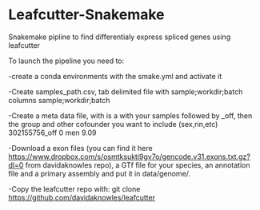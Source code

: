 # Leafcutter-Snakemake
Snakemake pipline to find differentialy express spliced genes using leafcutter

To launch the pipeline you need to:

-create a conda environments with the smake.yml and activate it   

-Create samples_path.csv, tab delimited file with sample;workdir;batch columns 
    sample;workdir;batch
    
-Create a meta data file, with is a with your samples followed by _off, then the group and other cofounder you want to include (sex,rin,etc)
    302155756_off 0 men 9.09

-Download a exon files (you can find it here https://www.dropbox.com/s/osmtksukti9gv7o/gencode.v31.exons.txt.gz?dl=0 from davidaknowles repo), a GTf file for your species, an annotation file and a primary assembly and put it in data/genome/.

-Copy the leafcutter repo with: git clone https://github.com/davidaknowles/leafcutter
